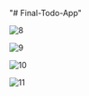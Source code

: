 "# Final-Todo-App" 

![8](https://user-images.githubusercontent.com/78713326/113429228-e6019280-93f7-11eb-9792-710af1ac0d55.JPG)

![9](https://user-images.githubusercontent.com/78713326/113429409-337dff80-93f8-11eb-968f-4d19b7e50417.JPG)

![10](https://user-images.githubusercontent.com/78713326/113429474-4e507400-93f8-11eb-9c53-41002dad109d.JPG)

![11](https://user-images.githubusercontent.com/78713326/113429527-66c08e80-93f8-11eb-8f89-ebc23838cb4a.JPG)


